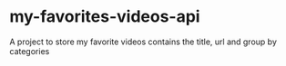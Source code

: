 # my-favorites-videos-api
A project to store my favorite videos contains the title, url and group by categories

